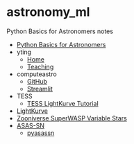 # astronomy_ml

Python Basics for Astronomers notes

* [Python Basics for Astronomers](https://www.youtube.com/watch?v=gPfvo2VNs54)
* yting
  * [Home](https://www.mso.anu.edu.au/\~yting/)
  * [Teaching](https://www.mso.anu.edu.au/\~yting/Teaching/)
* computeastro
  * [GitHub](https://github.com/tingyuansen/computeastro/blob/main/streamlit_app.py)
  * [Streamlit](https://computeastro.streamlit.app/?utm_medium=oembed)
* TESS
  * [TESS LightKurve Tutorial](https://heasarc.gsfc.nasa.gov/docs/tess/data-analysis-tools.html#lightkurve)
* [LightKurve](https://github.com/lightkurve/lightkurve)
* [Zooniverse SuperWASP Variable Stars](https://www.zooniverse.org/projects/ajnorton/superwasp-variable-stars)
* [ASAS-SN](http://asas-sn.ifa.hawaii.edu/skypatrol/)
  * [pyasassn](http://asas-sn.ifa.hawaii.edu/documentation/index.html)


